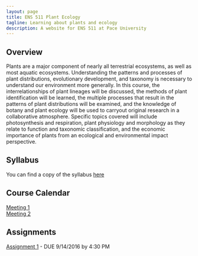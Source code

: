 ```yaml
---
layout: page
title: ENS 511 Plant Ecology
tagline: Learning about plants and ecology
description: A website for ENS 511 at Pace University
---
```


## Overview

Plants are a major component of nearly all terrestrial ecosystems, as well as most aquatic ecosystems. 
Understanding the patterns and processes of plant distributions, evolutionary development, and taxonomy is necessary to understand our environment more generally. 
In this course, the interrelationships of plant lineages will be discussed, the methods of plant identification will be learned, the multiple processes that result in the patterns of plant distributions will be examined, and the knowledge of botany and plant ecology will be used to carryout original research in a collaborative atmosphere. 
Specific topics covered will include photosynthesis and respiration, plant physiology and morphology as they relate to function and taxonomic classification, and the economic importance of plants from an ecological and environmental impact perspective.

## Syllabus

You can find a copy of the syllabus [here](pages/syllabus.html)

## Course Calendar

[Meeting 1](pages/meeting-1.html)  
[Meeting 2](pages/meeting-2.html)

## Assignments

[Assignment 1](pages/assignment-1.html) - DUE 9/14/2016 by 4:30 PM